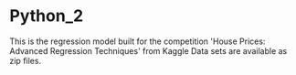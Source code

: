 # Python_2
This is the regression model built for the competition 'House Prices: Advanced Regression Techniques' from Kaggle
Data sets are available as zip files. 

